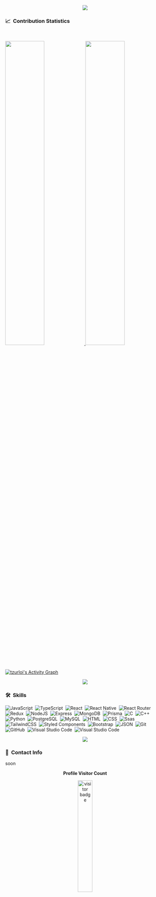 <p  align="center">
<img src="https://user-images.githubusercontent.com/73097560/115834477-dbab4500-a447-11eb-908a-139a6edaec5c.gif">             
<br>

### 📈 &nbsp;Contribution Statistics

<br/>
<p align="left">
  <a href="#/">
  <img width="49.5%" src="https://github-readme-stats.vercel.app/api?username=tzurloi&show_icons=true&theme=blueberry&hide_border=true" />
    <img width="49.5%" src="https://github-readme-streak-stats.herokuapp.com/?user=tzurloi&theme=blueberry&hide_border=true" />
  </a>
</p>
<br>

[![tzurloi's Activity Graph](https://activity-graph.herokuapp.com/graph?username=tzurloi&custom_title=alex's%20Contribution%20Graph&theme=react-dark&bg_color=1a2d3d&hide_border=true&line=6dbef7&point=add7ff&color=27e8a7)](https://tzurloi.dev)

<p  align="center">
<img src="https://user-images.githubusercontent.com/73097560/115834477-dbab4500-a447-11eb-908a-139a6edaec5c.gif">             
<br>

### 🛠 &nbsp;Skills
![JavaScript](https://img.shields.io/badge/-JavaScript-F7DF1E?style=flat&logo=javascript&logoColor=black)&nbsp;
![TypeScript](https://img.shields.io/badge/TypeScript-007ACC?style=flat&logo=typescript&logoColor=white)&nbsp;
![React](https://img.shields.io/badge/-React-20232A?style=flat&logo=react&logoColor=61DAFB)&nbsp;
![React Native](https://img.shields.io/badge/-React_Native-20232A?style=flat&logo=react&logoColor=61DAFB)&nbsp;
![React Router](https://img.shields.io/badge/React_Router-CA4245?style=flat&logo=react-router&logoColor=white)&nbsp;
![Redux](https://img.shields.io/badge/Redux-593D88?style=flat&logo=redux&logoColor=white)&nbsp;
![NodeJS](https://img.shields.io/badge/-Node.js-43853D?style=flat&logo=node.js&logoColor=white)&nbsp;
![Express](https://img.shields.io/badge/Express.js-404D59?style=flat)&nbsp;
![MongoDB](https://img.shields.io/badge/-MongoDB-4EA94B?style=flat&logo=mongodb&logoColor=white)&nbsp;
![Prisma](https://img.shields.io/badge/-Prisma-05122A?style=flat&logo=prisma)&nbsp;
![C](https://img.shields.io/badge/-C-00599C?style=flat&logo=C&logoColor=white)&nbsp;
![C++](https://img.shields.io/badge/-C++-00599C?style=flat&logo=C%2B%2B&logoColor=white)&nbsp;
![Python](https://img.shields.io/badge/-Python-3776AB?style=flat&logo=python&logoColor=white)&nbsp;
![PostgreSQL](https://img.shields.io/badge/-PostgreSQL-316192?style=flat&logo=postgresql&logoColor=white)&nbsp;
![MySQL](https://img.shields.io/badge/-MySQL-00000F?style=flat&logo=mysql&logoColor=white)&nbsp;
![HTML](https://img.shields.io/badge/-HTML-239120?style=flat&logo=HTML5&logoColor=white)&nbsp;
![CSS](https://img.shields.io/badge/-CSS-239120?style=flat&logo=CSS3&logoColor=white)&nbsp;
![Ssas](https://img.shields.io/badge/-Sass-CC6699?style=flat&logo=Sass&logoColor=white)&nbsp;
![TailwindCSS](https://img.shields.io/badge/Tailwind_CSS-38B2AC?style=flat&logo=tailwind-css&logoColor=white)&nbsp;
![Styled Components](https://img.shields.io/badge/styled--components-DB7093?style=flat&logo=styled-components&logoColor=white)&nbsp;
![Bootstrap](https://img.shields.io/badge/-Bootstrap-563D7C?style=flat&logo=bootstrap&logoColor=white)&nbsp;
![JSON](https://img.shields.io/badge/-JSON-05122A?style=flat&logo=json&logoColor=white)&nbsp;
![Git](https://img.shields.io/badge/-Git-100000?style=flat&logo=git&logoColor=white)&nbsp;
![GitHub](https://img.shields.io/badge/-GitHub-100000?style=flat&logo=github&logoColor=white)&nbsp;
![Visual Studio Code](https://img.shields.io/badge/-Visual%20Studio%20Code-007ACC?style=flat&logo=visual-studio-code&logoColor=white)&nbsp;
![Visual Studio Code](https://aleen42.github.io/badges/src/photoshop.svg)&nbsp;

<p  align="center">
<img src="https://user-images.githubusercontent.com/73097560/115834477-dbab4500-a447-11eb-908a-139a6edaec5c.gif">             
<br>
  
### :link: &nbsp;Contact Info

soon

<p align="center"><b>Profile Visitor Count</b></p>
<p align="center"><img src="https://profile-counter.glitch.me/%7Btzurloi%7D/count.svg" alt="visitor badge" width="30%"></p>
